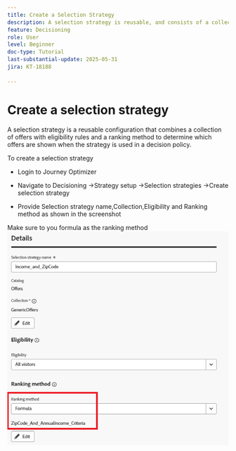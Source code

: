 ```yaml
---
title: Create a Selection Strategy
description: A selection strategy is reusable, and consists of a collection associated with an eligibility constraint and a ranking method to determine the offers to be shown when selected in a decision policy.
feature: Decisioning
role: User
level: Beginner
doc-type: Tutorial
last-substantial-update: 2025-05-31
jira: KT-18188

---
```

# Create a selection strategy

A selection strategy is a reusable configuration that combines a collection of offers with eligibility rules and a ranking method to determine which offers are shown when the strategy is used in a decision policy.

To create a selection strategy

*   Login to Journey Optimizer

*   Navigate to Decisioning ->Strategy setup ->Selection strategies ->Create selection strategy

*   Provide Selection strategy name,Collection,Eligibility and Ranking method as shown in the screenshot


Make sure to you formula as the ranking method
![selection-strategy](assets/selection-strategy.png)
